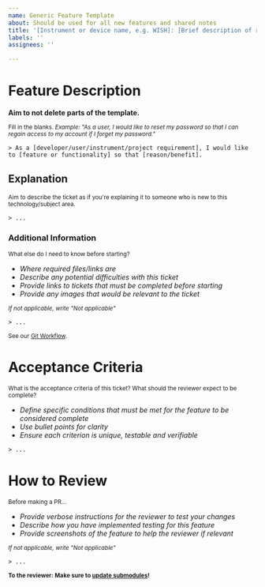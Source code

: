 ```yaml
---
name: Generic Feature Template
about: Should be used for all new features and shared notes
title: '[Instrument or device name, e.g. WISH]: [Brief description of request]'
labels: ''
assignees: ''

---
```


# Feature Description

**Aim to not delete parts of the template.**

<sub>Fill in the blanks. _Example: "As a user, I would like to reset my password so that I can regain access to my account if I forget my password."_</sub>

[comment]: <> (FILL IN BELOW)
~~~
> As a [developer/user/instrument/project requirement], I would like to [feature or functionality] so that [reason/benefit].
~~~

## Explanation
<sub>Aim to describe the ticket as if you're explaining it to someone who is new to this technology/subject area.</sub>

[comment]: <> (FILL IN BELOW)
~~~
> ...
~~~

### Additional Information

<sub>What else do I need to know before starting?</sub>

- _Where required files/links are_
- _Describe any potential difficulties with this ticket_
- _Provide links to tickets that must be completed before starting_
- _Provide any images that would be relevant to the ticket_

<sub>_If not applicable, write "Not applicable"_</sub>

[comment]: <> (FILL IN BELOW)
~~~
> ...
~~~

<sub>See our [Git Workflow](https://github.com/ISISComputingGroup/ibex_developers_manual/wiki/Git-workflow#development-work).</sub>

# Acceptance Criteria
<sub>What is the acceptance criteria of this ticket? What should the reviewer expect to be complete?</sub>
- _Define specific conditions that must be met for the feature to be considered complete_
- _Use bullet points for clarity_
- _Ensure each criterion is unique, testable and verifiable_

[comment]: <> (FILL IN BELOW)
~~~
> ...
~~~

# How to Review
<sub>Before making a PR... </sub>
- _Provide verbose instructions for the reviewer to test your changes_
- _Describe how you have implemented testing for this feature_
- _Provide screenshots of the feature to help the reviewer if relevant_

<sub>_If not applicable, write "Not applicable"_</sub>

[comment]: <> (FILL IN BELOW)
~~~
> ...
~~~

<sub>**To the reviewer: Make sure to [update submodules](https://github.com/ISISComputingGroup/ibex_developers_manual/wiki/Git-workflow#reviewing-work-for-the-submodules-of-epics)!** </sub>